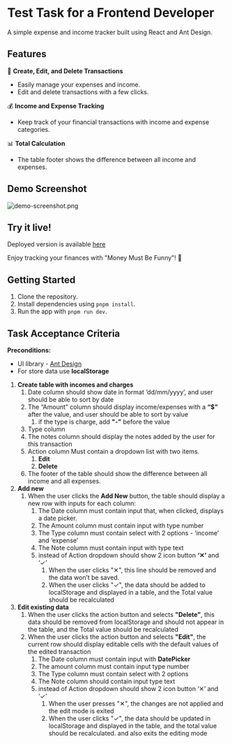 # Test Task for a Frontend Developer

A simple expense and income tracker built using React and Ant Design.

## Features

📅 **Create, Edit, and Delete Transactions**
- Easily manage your expenses and income.
- Edit and delete transactions with a few clicks.

💰 **Income and Expense Tracking**
- Keep track of your financial transactions with income and expense categories.

📊 **Total Calculation**
- The table footer shows the difference between all income and expenses.

## Demo Screenshot

![demo-screenshot.png](..%2F..%2FDesktop%2Fdemo-screenshot.png)

## Try it live!

Deployed version is available [here](https://main--money-must-be-funny.netlify.app/)

Enjoy tracking your finances with "Money Must Be Funny"! 💸

## Getting Started

1. Clone the repository.
2. Install dependencies using `pnpm install`.
3. Run the app with `pnpm run dev`.

## Task Acceptance Criteria

**Preconditions:**

- UI library - [Ant Design](https://ant.design/)
- For store data use **localStorage**

1. **Create table with incomes and charges**
    1. Date column should show date in format ‘dd/mm/yyyy’, and user should be able to sort by date
    2. The “Amount” column should display income/expenses with a **“$”** after the value, and user should be able to sort by value
        1. if the type is charge, add **"-"** before the value
    3. Type column
    4. The notes column should display the notes added by the user for this transaction
    5. Action column Must contain a dropdown list with two items.
        1. **Edit**
        2. **Delete**
    6. The footer of the table should show the difference between all income and all expenses.
2. **Add new**
    1. When the user clicks the **Add New** button, the table should display a new row with inputs for each column:
        1. The Date column must contain input that, when clicked, displays a date picker.
        2. The Amount column must contain input with type number
        3. The Type column must contain select with 2 options - ‘income’ and ‘expense’
        4. The Note column must contain input with type text
        5. instead of Action dropdown should show 2 icon button **‘✕’** and ‘✓’
            1. When the user clicks "✕", this line should be removed and the data won’t be saved.
            2. When the user clicks "✓", the data should be added to localStorage and displayed in a table, and the Total value should be recalculated
3. **Edit existing data**
    1. When the user clicks the action button and selects **"Delete"**, this data should be removed from localStorage and should not appear in the table, and the Total value should be recalculated
    2. When the user clicks the action button and selects **"Edit"**, the current row should display editable cells with the default values of the edited transaction
        1. The Date column must contain input with **DatePicker**
        2. The amount column must contain input type number
        3. The Type column must contain select with 2 options
        4. The Note column should contain input type text
        5. instead of Action dropdown should show 2 icon button ‘✕’ and ‘✓’
            1. When the user presses "✕", the changes are not applied and the edit mode is exited
            2. When the user clicks "✓", the data should be updated in localStorage and displayed in the table, and the total value should be recalculated. and also exits the editing mode
